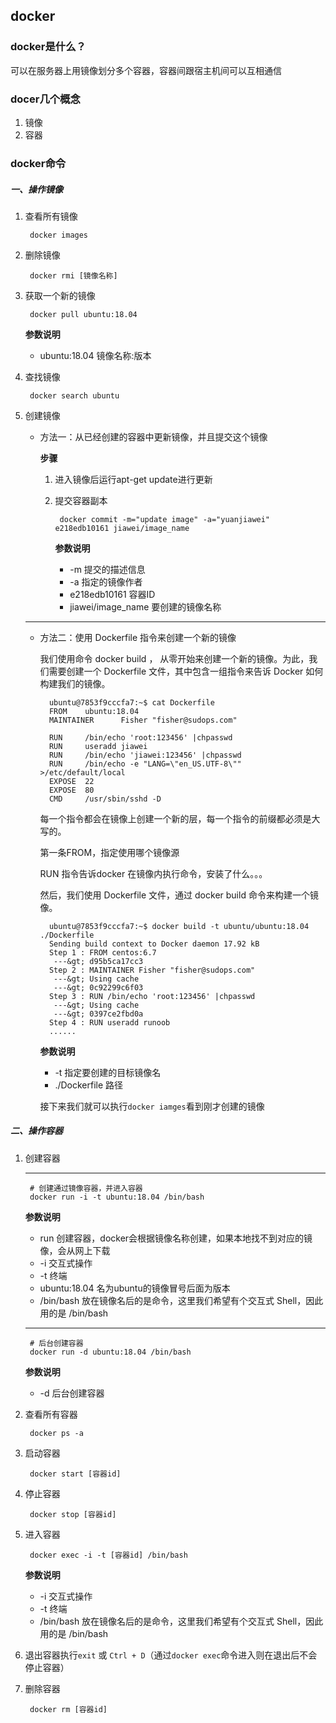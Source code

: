 ## docker

### docker是什么？

可以在服务器上用镜像划分多个容器，容器间跟宿主机间可以互相通信

### docer几个概念

1. 镜像
2. 容器

### docker命令

##### 一、操作镜像

1. 查看所有镜像

		docker images

2. 删除镜像

		docker rmi [镜像名称]

3. 获取一个新的镜像

		docker pull ubuntu:18.04

	**参数说明**

	- ubuntu:18.04 镜像名称:版本

4. 查找镜像

		docker search ubuntu

5. 创建镜像

	- 方法一：从已经创建的容器中更新镜像，并且提交这个镜像

		**步骤**
		1. 进入镜像后运行apt-get update进行更新
		2. 提交容器副本
		
				docker commit -m="update image" -a="yuanjiawei" e218edb10161 jiawei/image_name
			**参数说明**
		
			- -m 提交的描述信息
			- -a 指定的镜像作者
			- e218edb10161 容器ID
			- jiawei/image_name 要创建的镜像名称

	***
	- 方法二：使用 Dockerfile 指令来创建一个新的镜像

		我们使用命令 docker build ， 从零开始来创建一个新的镜像。为此，我们需要创建一个 Dockerfile 文件，其中包含一组指令来告诉 Docker 如何构建我们的镜像。

			ubuntu@7853f9cccfa7:~$ cat Dockerfile 
			FROM    ubuntu:18.04
			MAINTAINER      Fisher "fisher@sudops.com"
			
			RUN     /bin/echo 'root:123456' |chpasswd
			RUN     useradd jiawei
			RUN     /bin/echo 'jiawei:123456' |chpasswd
			RUN     /bin/echo -e "LANG=\"en_US.UTF-8\"" >/etc/default/local
			EXPOSE  22
			EXPOSE  80
			CMD     /usr/sbin/sshd -D

		每一个指令都会在镜像上创建一个新的层，每一个指令的前缀都必须是大写的。

		第一条FROM，指定使用哪个镜像源
		
		RUN 指令告诉docker 在镜像内执行命令，安装了什么。。。
		
		然后，我们使用 Dockerfile 文件，通过 docker build 命令来构建一个镜像。
		
			ubuntu@7853f9cccfa7:~$ docker build -t ubuntu/ubuntu:18.04 ./Dockerfile
			Sending build context to Docker daemon 17.92 kB
			Step 1 : FROM centos:6.7
			 ---&gt; d95b5ca17cc3
			Step 2 : MAINTAINER Fisher "fisher@sudops.com"
			 ---&gt; Using cache
			 ---&gt; 0c92299c6f03
			Step 3 : RUN /bin/echo 'root:123456' |chpasswd
			 ---&gt; Using cache
			 ---&gt; 0397ce2fbd0a
			Step 4 : RUN useradd runoob
			......

		**参数说明**
		- -t 指定要创建的目标镜像名
		- ./Dockerfile 路径

		接下来我们就可以执行`docker iamges`看到刚才创建的镜像





##### 二、操作容器

1. 创建容器

	***
		# 创建通过镜像容器，并进入容器
		docker run -i -t ubuntu:18.04 /bin/bash
	
	**参数说明**

	 - run 创建容器，docker会根据镜像名称创建，如果本地找不到对应的镜像，会从网上下载
	 - -i 交互式操作
	 - -t 终端
	 - ubuntu:18.04 名为ubuntu的镜像冒号后面为版本
	 - /bin/bash 放在镜像名后的是命令，这里我们希望有个交互式 Shell，因此用的是 /bin/bash
	 
	***

		# 后台创建容器
		docker run -d ubuntu:18.04 /bin/bash

	**参数说明**
	
	- -d 后台创建容器

2. 查看所有容器

		docker ps -a 

3. 启动容器

		docker start [容器id] 

4. 停止容器

		docker stop [容器id]

5. 进入容器 

		docker exec -i -t [容器id] /bin/bash

	**参数说明**

	- -i 交互式操作
	- -t 终端
	- /bin/bash 放在镜像名后的是命令，这里我们希望有个交互式 Shell，因此用的是 /bin/bash

6. 退出容器执行`exit` 或 `Ctrl + D`（通过`docker exec`命令进入则在退出后不会停止容器）

7. 删除容器

		docker rm [容器id]